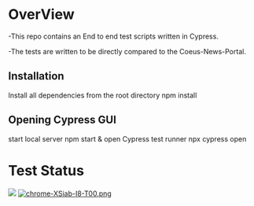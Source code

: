 # OverView 

-This repo contains an End to end test scripts  written in Cypress.

-The tests are written to be directly compared to the  Coeus-News-Portal.

## Installation
Install all dependencies from the root directory
npm install


## Opening Cypress GUI

start local server
npm start &
open Cypress test runner
npx cypress open 

# Test Status 
![](https://img.shields.io/badge/cypress-informational?style=flat&logo=cypress&logoColor=white&color=2bbc8a)
[![chrome-XSiab-I8-T00.png](https://i.postimg.cc/8cCb7J4r/chrome-XSiab-I8-T00.png)](https://postimg.cc/5YZzGtZx)

